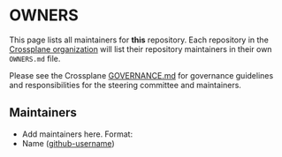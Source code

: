 # OWNERS

This page lists all maintainers for **this** repository. Each repository in the [Crossplane
organization](https://github.com/crossplane/) will list their repository maintainers in their own
`OWNERS.md` file.

Please see the Crossplane
[GOVERNANCE.md](https://github.com/crossplane/crossplane/blob/main/GOVERNANCE.md) for governance
guidelines and responsibilities for the steering committee and maintainers.

## Maintainers

* Add maintainers here. Format:
* Name <email> ([github-username](https://github.com/github-username))
